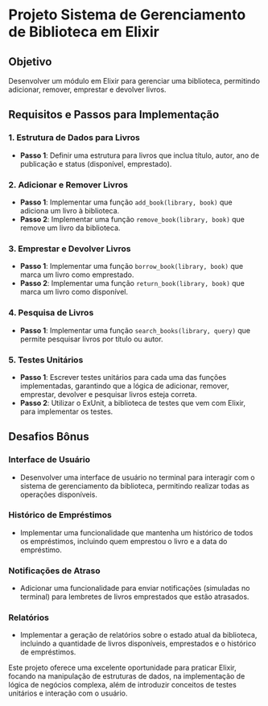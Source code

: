 # Projeto Sistema de Gerenciamento de Biblioteca em Elixir

## Objetivo
Desenvolver um módulo em Elixir para gerenciar uma biblioteca, permitindo adicionar, remover, emprestar e devolver livros.

## Requisitos e Passos para Implementação

### 1. Estrutura de Dados para Livros
- **Passo 1**: Definir uma estrutura para livros que inclua título, autor, ano de publicação e status (disponível, emprestado).

### 2. Adicionar e Remover Livros
- **Passo 1**: Implementar uma função `add_book(library, book)` que adiciona um livro à biblioteca.
- **Passo 2**: Implementar uma função `remove_book(library, book)` que remove um livro da biblioteca.

### 3. Emprestar e Devolver Livros
- **Passo 1**: Implementar uma função `borrow_book(library, book)` que marca um livro como emprestado.
- **Passo 2**: Implementar uma função `return_book(library, book)` que marca um livro como disponível.

### 4. Pesquisa de Livros
- **Passo 1**: Implementar uma função `search_books(library, query)` que permite pesquisar livros por título ou autor.

### 5. Testes Unitários
- **Passo 1**: Escrever testes unitários para cada uma das funções implementadas, garantindo que a lógica de adicionar, remover, emprestar, devolver e pesquisar livros esteja correta.
- **Passo 2**: Utilizar o ExUnit, a biblioteca de testes que vem com Elixir, para implementar os testes.

## Desafios Bônus

### Interface de Usuário
- Desenvolver uma interface de usuário no terminal para interagir com o sistema de gerenciamento da biblioteca, permitindo realizar todas as operações disponíveis.

### Histórico de Empréstimos
- Implementar uma funcionalidade que mantenha um histórico de todos os empréstimos, incluindo quem emprestou o livro e a data do empréstimo.

### Notificações de Atraso
- Adicionar uma funcionalidade para enviar notificações (simuladas no terminal) para lembretes de livros emprestados que estão atrasados.

### Relatórios
- Implementar a geração de relatórios sobre o estado atual da biblioteca, incluindo a quantidade de livros disponíveis, emprestados e o histórico de empréstimos.

Este projeto oferece uma excelente oportunidade para praticar Elixir, focando na manipulação de estruturas de dados, na implementação de lógica de negócios complexa, além de introduzir conceitos de testes unitários e interação com o usuário.